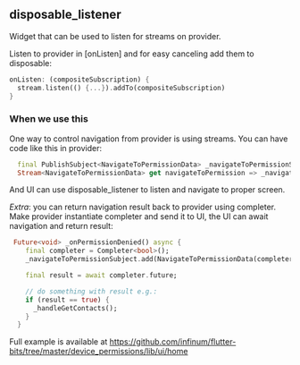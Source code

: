 
## disposable_listener

Widget that can be used to listen for streams on provider.

Listen to provider in [onListen] and for easy canceling add them to disposable:

```dart
onListen: (compositeSubscription) {
  stream.listen(() {...}).addTo(compositeSubscription)
}
```

### When we use this

One way to control navigation from provider is using streams. You can have code like this in
provider:

```dart
  final PublishSubject<NavigateToPermissionData> _navigateToPermissionSubject = PublishSubject();
  Stream<NavigateToPermissionData> get navigateToPermission => _navigateToPermissionSubject;
```

And UI can use disposable_listener to listen and navigate to proper screen.

*Extra*: you can return navigation result back to provider using completer. Make provider
instantiate completer and send it to UI, the UI can await navigation and return result:

```dart
 Future<void> _onPermissionDenied() async {
    final completer = Completer<bool>();
    _navigateToPermissionSubject.add(NavigateToPermissionData(completer));

    final result = await completer.future;

    // do something with result e.g.:
    if (result == true) {
      _handleGetContacts();
    }
  }
```

Full example is available at https://github.com/infinum/flutter-bits/tree/master/device_permissions/lib/ui/home
